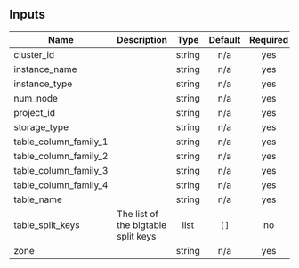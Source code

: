 <!-- BEGINNING OF PRE-COMMIT-TERRAFORM DOCS HOOK -->
## Inputs

| Name | Description | Type | Default | Required |
|------|-------------|:----:|:-----:|:-----:|
| cluster\_id |  | string | n/a | yes |
| instance\_name |  | string | n/a | yes |
| instance\_type |  | string | n/a | yes |
| num\_node |  | string | n/a | yes |
| project\_id |  | string | n/a | yes |
| storage\_type |  | string | n/a | yes |
| table\_column\_family\_1 |  | string | n/a | yes |
| table\_column\_family\_2 |  | string | n/a | yes |
| table\_column\_family\_3 |  | string | n/a | yes |
| table\_column\_family\_4 |  | string | n/a | yes |
| table\_name |  | string | n/a | yes |
| table\_split\_keys | The list of the bigtable split keys | list | `[]` | no |
| zone |  | string | n/a | yes |

<!-- END OF PRE-COMMIT-TERRAFORM DOCS HOOK -->
